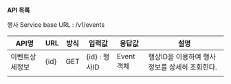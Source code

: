 **API 목록**

행사 Service
 base URL : /v1/events

| API명     | URL | 방식 | 입력값         | 응답값     | 설명                         |
|----------|-----|----|-------------|---------|----------------------------|
| 이벤트상세정보  | {id} | GET   | {id} : 행사ID | Event객체 | 행상ID을 이용하여 행사정보를 상세히 조회힌다. |
|          |     |    |             |         |                            |
